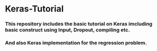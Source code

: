 # Keras-Tutorial

### This repository includes the basic tutorial on Keras imcluding basic construct using Input, Dropout, compiling etc. 
### And also Keras implementation for the regression problem.
